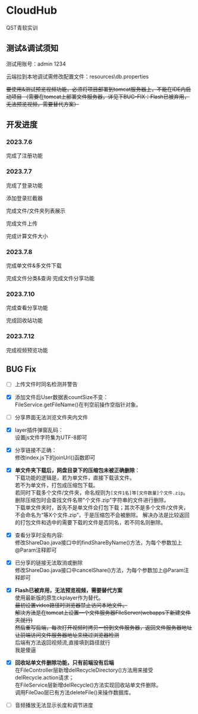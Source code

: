 # CloudHub

QST青软实训

## 测试&调试须知

测试用账号：admin 1234

云端拉到本地调试需修改配置文件：resources\db.properties

~~要使用&测试预览视频功能，必须将项目部署到tomcat服务器上，不能在IDE内启动项目
（需要在tomcat上部署文件服务器，详见下BUG-FIX：Flash已被弃用，无法预览视频，需要替代方案）~~

## 开发进度

### 2023.7.6

完成了注册功能

### 2023.7.7

完成了登录功能

添加登录拦截器

完成文件/文件夹列表展示

完成文件上传

完成计算文件大小

### 2023.7.8

完成单文件&多文件下载

完成文件分类&查询
完成文件分享功能

### 2023.7.10

完成查看分享功能

完成回收站功能

### 2023.7.12

完成视频预览功能

<!-- 

### 2023.7.11

修bug

### 2023.7.12

修bug

### 2023.7.13

Jinvic啊Jinvic！你怎么能如此堕落！先前定下的学习计划你都忘了吗？

子曰：“吾日三省吾身。”......不能再这样下去了！

### 2023.7.14

修bug

-->

## BUG Fix

- [ ] 上传文件时同名检测并警告


- [X] 添加文件后User数据表countSize不变： <br>
  FileService.getFileName()在判空前操作空指针对象。


- [ ] 分享界面无法浏览文件夹内文件


- [X] layer插件弹窗乱码： <br>
  设置js文件字符集为UTF-8即可


- [X] 分享链接不正确：<br>
  修改index.js下的joinUrl()函数即可


- [X] **单文件夹下载后，网盘目录下的压缩包未被正确删除**：<br>
  下载功能的逻辑是，若为单文件，直接下载该文件。<br>
  若不为单文件，打包成压缩包下载。<br>
  若同时下载多个文件/文件夹，命名规则为`[文件1名]等[文件数量]个文件.zip`。<br>
  删除压缩包时会查找文件名带"个文件.zip"字符串的文件进行删除。<br>
  下载单文件夹时，首先不是单文件会打包下载；其次不是多个文件/文件夹，不会命名为“等X个文件.zip”，于是压缩包不会被删除。
  解决办法是比较返回的打包文件和选中的需要下载的文件是否同名，若不同名则删除。


- [X] 查看分享时没有内容:<br>
  修改ShareDao.java接口中的findShareByName()方法，为每个参数加上@Param注释即可


- [X] 已分享的链接无法取消或删除<br>
  修改ShareDao.java接口中cancelShare()方法，为每个参数加上@Param注释即可


- [X] **Flash已被弃用，无法预览视频，需要替代方案**<br>
  使用最新版的原生ckplayer作为替代。<br>
  ~~最初设置video路径时浏览器禁止访问本地文件。<br>
  解决方法是在tomcat上设置一个文件服务器FIleServer(webapps下新建文件夹就行)<br>
  然后重写后端，每次打开视频时拷贝一份到文件服务器，返回文件服务器地址<br>
  让前端访问文件服务器地址来绕过浏览器检测~~<br>
  后端有方法返回视频流,直接填到路径就行<br>
  我是傻逼


- [X] **回收站单文件删除功能，只有前端没有后端**<br>
  在FileController层新增delRecycleDirectory()方法用来接受delRecycle.action请求；<br>
  在FileService层新增delRecycle()方法实现回收站单文件删除。<br>
  调用FileDao层已有方法deleteFile()来操作数据库。


- [ ] 音频播放无法显示长度和调节进度